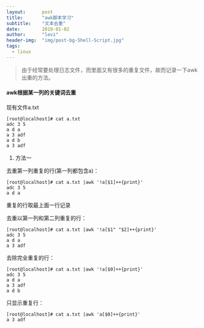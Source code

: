 ```yaml
---
layout:      post
title:       "awk脚本学习"
subtitle:    "文本去重"
date:        2019-01-02
author:      "levi"
header-img:  "img/post-bg-Shell-Script.jpg"
tags:
  - linux
---
```


> 由于经常要处理日志文件，而里面又有很多的重复文件，故而记录一下awk出重的方法。



#### awk根据某一列的关键词去重

现有文件a.txt

```shell
[root@localhost]# cat a.txt 
adc 3 5 
a d a
a 3 adf
a d b
a 3 adf
```

1. 方法一

去重第一列重复的行(第一列都包含a)：

```shell
[root@localhost]# cat a.txt |awk '!a[$1]++{print}'
adc 3 5 
a d a
```

重复的行取最上面一行记录

去重以第一列和第二列重复的行：

```shell
[root@localhost]# cat a.txt |awk '!a[$1" "$2]++{print}'
adc 3 5 
a d a
a 3 adf
```

去除完全重复的行：

```shell
[root@localhost]# cat a.txt |awk '!a[$0]++{print}'
adc 3 5 
a d a
a 3 adf
a d b
```

只显示重复行：

```shell
[root@localhost]# cat a.txt |awk 'a[$0]++{print}'
a 3 adf
```













